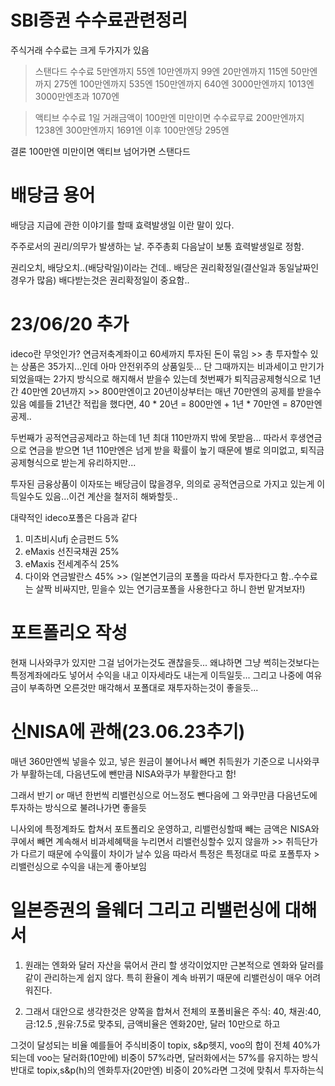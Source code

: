# SBI증권 수수료관련정리

주식거래 수수료는 크게 두가지가 있음
>스탠다드 수수료
5만엔까지 55엔
10만엔까지 99엔
20만엔까지 115엔
50만엔까지 275엔
100만엔까지 535엔
150만엔까지 640엔
3000만엔까지 1013엔
3000만엔초과 1070엔


>액티브 수수료
1일 거래금액이 100만엔 미만이면 수수료무료
200만엔까지 1238엔
300만엔까지 1691엔
이후 100만엔당 295엔

결론 100만엔 미만이면 액티브
넘어가면 스탠다드

# 배당금 용어
배당금 지급에 관한 이야기를 할때
효력발생일 이란 말이 있다.

주주로서의 권리/의무가 발생하는 날.
주주총회 다음날이 보통 효력발생일로 정함.

권리오치, 배당오치..(배당락일)이라는 건데..
배당은 권리확정일(결산일과 동일날짜인경우가 많음)
배다받는것은 권리확정일이 중요함..

# 23/06/20 추가
ideco란 무엇인가?
연금저축계좌이고 60세까지 투자된 돈이 묶임 >> 총 투자할수 있는 상품은 35가지...인데 아마 안전위주의 상품일듯...
단 그때까지는 비과세이고 만기가 되었을때는 2가지 방식으로 해지해서 받을수 있는데
첫번째가 퇴직금공제형식으로 
1년간 40만엔 20년까지 >> 800만엔이고 20년이상부터는 매년 70만엔의 공제를 받을수 있음
예를들 21년간 적립을 했다면, 40 * 20년 = 800만엔 + 1년 * 70만엔 = 870만엔 공제..

두번째가 공적연금공제라고 하는데 1년 최대 110만까지 밖에 못받음...
따라서 후생연금으로 연금을 받으면 1년 110만엔은 넘게 받을 확률이 높기 때문에 별로 의미없고, 퇴직금공제형식으로 받는게 유리하지만...

투자된 금융상품이 이자또는 배당금이 많을경우, 의의로 공적연금으로 가지고 있는게 이득일수도 있음...이건 계산을 철저히 해봐할듯..

대략적인 ideco포폴은 다음과 같다
1. 미츠비시ufj 순금펀드 5%
2. eMaxis 선진국채권 25%
3. eMaxis 전세계주식 25%
4. 다이와 연금발란스 45% >> (일본연기금의 포폴을 따라서 투자한다고 함..수수료는 살짝 비싸지만, 믿을수 있는 연기금포폴을 사용한다고 하니 한번 맡겨보자!)

# 포트폴리오 작성
현재 니사와쿠가 있지만 그걸 넘어가는것도 괜찮을듯...
왜냐하면 그냥 썩히는것보다는 특정계좌에라도 넣어서 수익을 내고 이자세라도 내는게 이득일듯...
그리고 나중에 여유금이 부족하면 오른것만 매각해서 포폴대로 재투자하는것이 좋을듯...

# 신NISA에 관해(23.06.23추기)
매년 360만엔씩 넣을수 있고, 
넣은 원금이 불어나서 빼면 취득원가 기준으로 니사와쿠가 부활하는데,
다음년도에 뺀만큼 NISA와쿠가 부활한다고 함!

그래서 반기 or 매년 한번씩 리밸런싱으로 어느정도 뺀다음에 
그 와쿠만큼 다음년도에 투자하는 방식으로 불려나가면 좋을듯

니사외에 특정계좌도 합쳐서 포트폴리오 운영하고, 리밸런싱할때 빼는 금액은 NISA와쿠에서 빼면
계속해서 비과세혜택을 누리면서 리밸런싱할수 있지 않을까 >> 취득단가가 다르기 때문에 수익률이 차이가 날수 있음
따라서 특정은 특정대로 따로 포폴투자 > 리밸런싱으로 수익을 내는게 좋아보임

# 일본증권의 올웨더 그리고 리밸런싱에 대해서
1. 원래는 엔화와 달러 자산을 묶어서 관리 할 생각이었지만
근본적으로 엔화와 달러를 같이 관리하는게 쉽지 않다. 특히 환율이 계속 바뀌기 때문에 리밸런싱이 매우 어려워진다.

2. 그래서 대안으로 생각한것은 양쪽을 합쳐서
전체의 포폴비율은 주식: 40, 채권:40, 금:12.5 ,원유:7.5로 맞추되,
금액비율은 엔화20만, 달러 10만으로 하고

그것이 달성되는 비율
예를들어
주식비중이 topix, s&p헷지, voo의 합이 전체 40%가 되는데
voo는 달러화(10만에) 비중이 57%라면, 달러화에서는 57%를 유지하는 방식
반대로 topix,s&p(h)의 엔화투자(20만엔) 비중이 20%라면 그것에 맞춰서 투자하는식